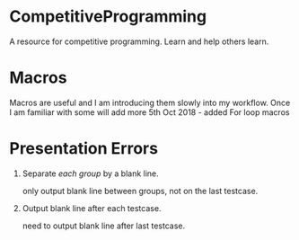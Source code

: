 # CompetitiveProgramming
A resource for competitive programming. Learn and help others learn.

# Macros

Macros are useful and I am introducing them slowly into my workflow. Once I am familiar with some will add more
5th Oct 2018 - added For loop macros

# Presentation Errors

1. Separate *each group* by a blank line.

    only output blank line between groups, not on the last testcase.

2. Output blank line after each testcase.

    need to output blank line after last testcase.

